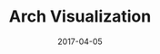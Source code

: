 ---
layout: post
title: Arch Visualization
name: foster_+_partners
img: FosterTab3.jpg
alt: image-alt
date: 2017-04-05
description: "Foster + Partners"
image_items: [
    {
        title: COMCAST INNOVATION and TECHNOLOGY CENTER,
        img: 1a.jpg,
        description: ""
    },
    {
        img: 2a.jpg,
        description: ""
    },
    {
        img: 3a.jpg,
        description: ""
    },
    {
        img: 4a.jpg,
        description: ""
    },
    {
        img: 5a.jpg,
        description: ""
    },
    {
        img: 6a.jpg,
        description: ""
    },
    {
        img: 7a.jpg,
        description: ""
    },
    {
        img: 8a.jpg,
        description: ""
    },
    {
        img: 9a.jpg,
        description: ""
    },
    {
        img: 10a.jpg,
        description: ""
    },
    {
        img: 11a.jpg,
        description: ""
    },
    {
        img: 12a.jpg,
        description: ""
    },
    {
        img: 1b.jpg,
        description: ""
    },
    {
        img: 2b.jpg,
        description: ""
    },
    {
        img: 3b.jpg,
        description: ""
    },
    {
        img: 4b.jpg,
        description: ""
    },
    {
        img: 5b.jpg,
        description: ""
    },
    {
        img: 6b.jpg,
        description: ""
    },
    {
        img: 7b.jpg,
        description: ""
    },
    {
        img: 8b.jpg,
        description: ""
    },
    {
        img: 9b.jpg,
        description: ""
    },
    {
        img: 10b.jpg,
        description: ""
    },
    {
        img: 11b.jpg,
        description: ""
    },
    {
        img: 12b.jpg,
        description: ""
    },
    {
        img: 1.jpg,
        description: ""
    },
    {
        img: 2.jpg,
        description: ""
    },
    {
        img: 3.jpg,
        description: ""
    },
    {
        img: 4.jpg,
        description: ""
    },
    {
        img: 5.jpg,
        description: ""
    },
    {
        img: 6.jpg,
        description: ""
    },
    {
        img: 7.jpg,
        description: ""
    },
    {
        img: 8.jpg,
        description: ""
    },
    {
        img: 9.jpg,
        description: ""
    },
    {
        img: 10.jpg,
        description: ""
    },
    {
        img: 11.jpg,
        description: ""
    },
    {
        img: 12.jpg,
        description: ""
    },
    {
        title: SOUTH QUAY RESIDENTAL TOWER,
        img: 1c.jpg,
        description: ""
    },
    {
        img: 2c.jpg,
        description: ""
    },
    {
        img: 3c.jpg,
        description: ""
    },
    {
        img: 4c.jpg,
        description: ""
    },
    {
        img: 5c.jpg,
        description: ""
    },
    {
        img: 6c.jpg,
        description: ""
    },
    {
        img: 7c.jpg,
        description: ""
    },
    {
        img: 8c.jpg,
        description: ""
    },
    {
        img: 9c.jpg,
        description: ""
    },
    {
        img: 10c.jpg,
        description: ""
    },
    {
        img: 11c.jpg,
        description: ""
    },
    {
        img: 12c.jpg,
        description: ""
    },
    {
        img: 13c.jpg,
        description: ""
    },
    
]
---